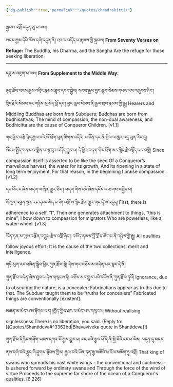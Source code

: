 ```yaml
---
{"dg-publish":true,"permalink":"/quotes/chandrakirti/"}
---
```


སྐྱབས་འགྲོ་བདུན་ཅུ་པ་ལས།<br>སངས་རྒྱས་དེའི་ཆོས་དགེ་འདུན་ནི། ཐར་པ་འདོད་པ་རྣམས་ཀྱི་སྐྱབས།
**From Seventy Verses on Refuge:**
The Buddha, his Dharma, and the Sangha
Are the refuge for those seeking liberation.

---
དབུ་མ་འཇུག་པ་ལས།
**From Supplement to the Middle Way:**

ཉན་ཐོས་སངས་རྒྱས་འབྲིང་རྣམས་ཐུབ་དབང་སྐྱེས། སངས་རྒྱས་བྱང་ཆུབ་སེམས་དཔའ་ལས་འཁྲུངས་ཤིང་། <br>སྙིང་རྗེའི་སེམས་དང་གཉིས་སུ་མེད་བློ་དང་། བྱང་ཆུབ་སེམས་ནི་རྒྱལ་སྲས་རྣམས་ཀྱི་རྒྱུ།
Hearers and Middling Buddhas are born from Subduers;
Buddhas are born from bodhisattvas;
The mind of compassion, the non-dual awareness, and
Bodhicitta are the cause of Conqueror Children. [v1.1]

གང་ཕྱིར་བརྩེ་ཉིད་རྒྱལ་བའི་ལོ་ཐོག་ཕུན་ཚོགས་འདིའི། ས་བོན་དང་ནི་སྤེལ་ལ་ཆུར་འདྲ་ཡུན་རིང་དུ།<br>ལོངས་སྤྱོད་གནས་ལ་སྨིན་པ་ལྟ་བུར་འདོད་གྱུར་པ། དེ་ཕྱིར་བདག་གིས་ཐོག་མར་སྙིང་རྗེ་བསྟོད་པར་བགྱི།
Since compassion itself is asserted to be like the seed
Of a Conqueror’s marvellous harvest, the water for its growth,
And its ripening in a state of long term enjoyment,
For that reason, in the beginning I praise compassion. [v1.2]

དང་པོར་ང་ཞེས་བདག་ལ་ཞེན་གྱུར་ཅིང༌། བདག་གིས་འདི་ཞེས་དངོས་ལ་ཆགས་བསྐྱེད་པ།<br>ཟོ་ཆུན་འཕྱན་ལྟར་རང་དབང་མེད་པ་ཡི། འགྲོ་ལ་སྙིང་རྗེར་གྱུར་གང་དེ་ལ་འདུད།
First, there is adherence to a self, “I”,
Then one generates attachment to things, “this is mine”;
I bow down to compassion for migrators
Who are powerless, like a water-wheel.				[v1.3]

ཡོན་ཏན་མ་ལུས་བརྩོན་འགྲུས་རྗེས་འགྲོ་ཞིང་། བསོད་ནམས་བློ་གྲོས་ཚོགས་ནི་གཉིས་ཀྱི་རྒྱུ།
All qualities follow joyous effort;
It is the cause of the two collections: merit and intelligence.

གཏི་མུག་རང་བཞིན་སྒྲིབ་ཕྱིར་ཀུན་རྫོབ་སྟེ། དེས་གང་བཅོས་མ་བདེན་པར་སྣང་དེ་ནི།<br>ཀུན་རྫོབ་བདེན་ཞེས་ཐུབ་པ་དེས་གསུངས་ཏེ། བཅོས་མར་གྱུར་པའི་དངོས་ནི་ཀུན་རྫོབ་ཏུའོ།
Ignorance, due to obscuring the nature, is a concealer;
Fabrications appear as truths due to that.
The Subduer taught them to be “truths for concealers”
Fabricated things are conventionally [existent].

མཚན་མ་མེད་པ་མ་རྟོགས་པར། །ཁྱོད་ཀྱིས་ཐར་པ་མེད་པར་གསུངས།
Without realising signlessness
There is no liberation, you said. (Reply to: [[Quotes/Shantideva#^3362bd\|Bhavaviveka quote in Shantideva]])

ཀུན་རྫོབ་དེ་ཉིད་གཤོག་ཡངས་དཀར་པོ་རྒྱས་གྱུར་པ། ངང་པའི་རྒྱལ་པོ་དེ་ནི་སྐྱེ་བོའི་ངང་པ་ཡིས།
མདུན་དུ་བདར་ནས་དགེ་བའི་རླུང་གི་ཤུགས་སྟོབས་ཀྱིས། རྒྱལ་བའི་ཡོན་ཏན་རྒྱ་མཚོའི་ཕ་རོལ་མཆོག་ཏུ་འགྲོ།
That king of swans who spreads his vast white wings - the conventional and suchness - 
Is ushered forward by ordinary swans and
Through the force of the wind of virtue
Proceeds to the supreme far shore of the ocean of a Conqueror's qualities. [6.226]
